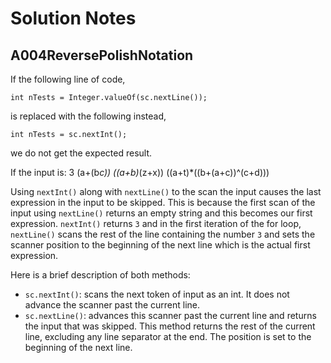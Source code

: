 Solution Notes
==============
## A004ReversePolishNotation
If the following line of code,

    int nTests = Integer.valueOf(sc.nextLine());

is replaced with the following instead,

    int nTests = sc.nextInt();

we do not get the expected result.

If the input is:
    3
    (a+(b*c))
    ((a+b)*(z+x))
    ((a+t)*((b+(a+c))^(c+d)))

Using `nextInt()` along with `nextLine()` to the scan the input causes
the last expression in the input to be skipped. This is because the
first scan of the input using `nextLine()` returns an empty string and
this becomes our first expression. `nextInt()` returns `3` and in the
first iteration of the for loop, `nextLine()` scans the rest of the line
containing the number `3` and sets the scanner position to the beginning
of the next line which is the actual first expression.

Here is a brief description of both methods:

  - `sc.nextInt()`: scans the next token of input as an int. It does not
    advance the scanner past the current line.
  - `sc.nextLine()`: advances this scanner past the current line and
    returns the input that was skipped. This method returns the rest of
    the current line, excluding any line separator at the end. The
    position is set to the beginning of the next line.
